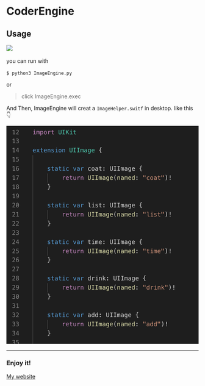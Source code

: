 # CoderEngine

## Usage

![](EngineDemo.gif)



you can run with

`$ python3 ImageEngine.py`

or

> click ImageEngine.exec



And Then, ImageEngine will creat a `ImageHelper.switf` in desktop. like this 👇

![](final.png)

---

### Enjoy it!

[My website](https://www.ohlulu.tw)

